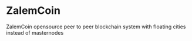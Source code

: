 # ZalemCoin
ZalemCoin opensource peer to peer blockchain system with floating cities instead of masternodes
